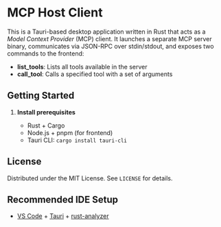 # MCP Host Client

This is a Tauri-based desktop application written in Rust that acts as a _Model Context Provider_ (MCP) client. It launches a separate MCP server binary, communicates via JSON-RPC over stdin/stdout, and exposes two commands to the frontend:

- **list_tools**: Lists all tools available in the server
- **call_tool**: Calls a specified tool with a set of arguments

## Getting Started

1. **Install prerequisites**

   - Rust + Cargo
   - Node.js + pnpm (for frontend)
   - Tauri CLI: `cargo install tauri-cli`

## License

Distributed under the MIT License. See `LICENSE` for details.

## Recommended IDE Setup

- [VS Code](https://code.visualstudio.com/) + [Tauri](https://marketplace.visualstudio.com/items?itemName=tauri-apps.tauri-vscode) + [rust-analyzer](https://marketplace.visualstudio.com/items?itemName=rust-lang.rust-analyzer)
